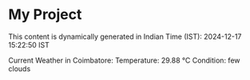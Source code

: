 # My Project

This content is dynamically generated in Indian Time (IST): 2024-12-17 15:22:50 IST


Current Weather in Coimbatore:
Temperature: 29.88 °C
Condition: few clouds
